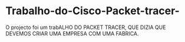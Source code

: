 # Trabalho-do-Cisco-Packet-tracer-
O projecto foi um trabALHO DO PACKET TRACER, QUE DIZIA QUE DEVEMOS CRIAR UMA EMPRESA COM UMA FABRICA.
